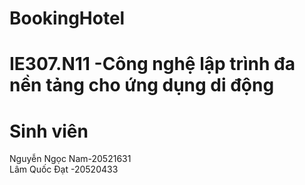 # BookingHotel
# IE307.N11 -Công nghệ lập trình đa nền tảng cho ứng dụng di động
# Sinh viên 
Nguyễn Ngọc Nam-20521631
<br>Lâm Quốc Đạt   -20520433
